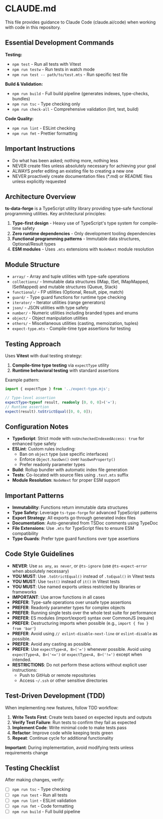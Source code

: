 # CLAUDE.md

This file provides guidance to Claude Code (claude.ai/code) when working with code in this repository.

## Essential Development Commands

**Testing:**

- `npm test` - Run all tests with Vitest
- `npm run testw` - Run tests in watch mode
- `npm run test -- path/to/test.mts` - Run specific test file

**Build & Validation:**

- `npm run build` - Full build pipeline (generates indexes, type-checks, bundles)
- `npm run tsc` - Type checking only
- `npm run check-all` - Comprehensive validation (lint, test, build)

**Code Quality:**

- `npm run lint` - ESLint checking
- `npm run fmt` - Prettier formatting

## Important Instructions

- Do what has been asked; nothing more, nothing less
- NEVER create files unless absolutely necessary for achieving your goal
- ALWAYS prefer editing an existing file to creating a new one
- NEVER proactively create documentation files (\*.md) or README files unless explicitly requested

## Architecture Overview

**ts-data-forge** is a TypeScript utility library providing type-safe functional programming utilities. Key architectural principles:

1. **Type-first design** - Heavy use of TypeScript's type system for compile-time safety
2. **Zero runtime dependencies** - Only development tooling dependencies
3. **Functional programming patterns** - Immutable data structures, Optional/Result types
4. **ESM modules** - Uses `.mts` extensions with `NodeNext` module resolution

## Module Structure

- `array/` - Array and tuple utilities with type-safe operations
- `collections/` - Immutable data structures (IMap, ISet, IMapMapped, ISetMapped) and mutable structures (Queue, Stack)
- `functional/` - FP utilities (Optional, Result, pipe, match)
- `guard/` - Type guard functions for runtime type checking
- `iterator/` - Iterator utilities (range generators)
- `json/` - JSON utilities with type safety
- `number/` - Numeric utilities including branded types and enums
- `object/` - Object manipulation utilities
- `others/` - Miscellaneous utilities (casting, memoization, tuples)
- `expect-type.mts` - Compile-time type assertions for testing

## Testing Approach

Uses **Vitest** with dual testing strategy:

1. **Compile-time type testing** via `expectType` utility
2. **Runtime behavioral testing** with standard assertions

Example pattern:

```typescript
import { expectType } from '../expect-type.mjs';

// Type-level assertion
expectType<typeof result, readonly [0, 0, 0]>('=');
// Runtime assertion
expect(result).toStrictEqual([0, 0, 0]);
```

## Configuration Notes

- **TypeScript**: Strict mode with `noUncheckedIndexedAccess: true` for enhanced type safety
- **ESLint**: Custom rules including:
    - Ban on `object` type (use specific interfaces)
    - Enforce `Object.hasOwn()` over `hasOwnProperty()`
    - Prefer readonly parameter types
- **Build**: Rollup bundler with automatic index file generation
- **Tests**: Co-located with source files using `.test.mts` suffix
- **Module Resolution**: `NodeNext` for proper ESM support

## Important Patterns

- **Immutability**: Functions return immutable data structures
- **Type Safety**: Leverage `ts-type-forge` for advanced TypeScript patterns
- **Export Strategy**: All exports go through generated index files
- **Documentation**: Auto-generated from TSDoc comments using TypeDoc
- **File Extensions**: Use `.mts` for TypeScript files to ensure ESM compatibility
- **Type Guards**: Prefer type guard functions over type assertions

## Code Style Guidelines

- **NEVER**: Use `as any`, `as never`, or `@ts-ignore` (use `@ts-expect-error` when absolutely necessary)
- **YOU MUST**: Use `.toStrictEqual()` instead of `.toEqual()` in Vitest tests
- **YOU MUST**: Use `test()` instead of `it()` in Vitest tests
- **YOU MUST**: Use named exports unless restricted by libraries or frameworks
- **IMPORTANT**: Use arrow functions in all cases
- **PREFER**: Type-safe operations over unsafe type assertions
- **PREFER**: Readonly parameter types for complex objects
- **PREFER**: Running single tests over the whole test suite for performance
- **PREFER**: ES modules (import/export) syntax over CommonJS (require)
- **PREFER**: Destructuring imports when possible (e.g., `import { foo } from 'bar'`)
- **PREFER**: Avoid using `// eslint-disable-next-line` or `eslint-disable` as possible.
- **PREFER**: Avoid any casting as possible.
- **PREFER**: Use `expectType<A, B>('=')` whenever possible. Avoid using `expectType<A, B>('<=')` or `expectType<A, B>('!=')` except when intended.
- **RESTRICTIONS**: Do not perform these actions without explicit user instructions:
    - Push to GitHub or remote repositories
    - Access `~/.ssh` or other sensitive directories

## Test-Driven Development (TDD)

When implementing new features, follow TDD workflow:

1. **Write Tests First**: Create tests based on expected inputs and outputs
2. **Verify Test Failure**: Run tests to confirm they fail as expected
3. **Implement Code**: Write minimal code to make tests pass
4. **Refactor**: Improve code while keeping tests green
5. **Repeat**: Continue cycle for additional functionality

**Important**: During implementation, avoid modifying tests unless requirements change

## Testing Checklist

After making changes, verify:

- [ ] `npm run tsc` - Type checking
- [ ] `npm run test` - Run all tests
- [ ] `npm run lint` - ESLint validation
- [ ] `npm run fmt` - Code formatting
- [ ] `npm run build` - Full build pipeline
